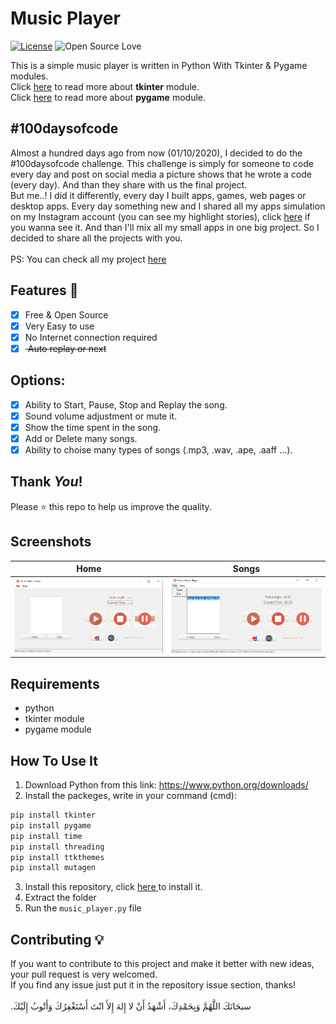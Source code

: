 # Music Player
[![License](https://img.shields.io/badge/License-MIT-blue.svg)](LICENSE)
![Open Source Love](https://badges.frapsoft.com/os/v1/open-source.svg?v=102)

This is a simple music player is written in Python With Tkinter & Pygame modules.<br>
Click <a href="https://docs.python.org/3/library/tk.html"> here</a> to read more about **tkinter** module.<br>
Click <a href="https://www.pygame.org/docs/"> here</a> to read more about **pygame** module.


## #100daysofcode
Almost a hundred days ago from now (01/10/2020), I decided to do the #100daysofcode challenge. This challenge is simply for someone to code every day and post on social media a picture shows that he wrote a code (every day). And than they share with us the final project.<br>
But me..! I did it differently, every day I built apps, games, web pages or desktop apps. Every day something new and I shared all my apps simulation on my Instagram account (you can see my highlight stories), click <a href='https://instagram.com/medyanis_hiou' target='_blank'>here</a> if you wanna see it. And than I'll mix all my small apps in one big project. So I decided to share all the projects with you.<br><br>
PS: You can check all my project <a href='http://y100daysofcode.ml' target='_blank'>here</a><br>

## Features :dart:
* [x] Free & Open Source
* [x] Very Easy to use
* [x] No Internet connection required
* [x] <del> Auto replay or next

## Options:
* [x] Ability to Start, Pause, Stop and Replay the song.
* [x] Sound volume adjustment or mute it.
* [x] Show the time spent in the song.
* [x] Add or Delete many songs.
* [x] Ability to choise many types of songs (.mp3, .wav, .ape, .aaff ...).

## Thank _You_!
Please :star: this repo to help us improve the quality.

## Screenshots
Home           | Songs
:---------------------:|:------------------:
![screenshoot](screenshots/mp1.png) | ![screenshoot](screenshots/mp2.png)

## Requirements
* python
* tkinter module
* pygame module

## How To Use It
1. Download Python from this link: https://www.python.org/downloads/
2. Install the packeges, write in your command (cmd):
```bash
pip install tkinter
pip install pygame
pip install time
pip install threading
pip install ttkthemes
pip install mutagen
```
3. Install this repository, click <a href="https://github.com/mohamedyanis/music-player/archive/main.zip"> here </a> to install it.
4. Extract the folder
5. Run the ```music_player.py``` file

## Contributing 💡
If you want to contribute to this project and make it better with new ideas, your pull request is very welcomed.<br>
If you find any issue just put it in the repository issue section, thanks!<br><br>
.سبحَانَكَ اللَّهُمَّ وَبِحَمْدِكَ، أَشْهَدُ أَنْ لا إِلهَ إِلأَ انْتَ أَسْتَغْفِرُكَ وَأَتْوبُ إِلَيْكَ
